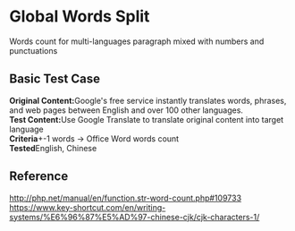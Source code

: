 # Global Words Split
Words count for multi-languages paragraph mixed with numbers and punctuations  
  
Basic Test Case
--
<b>Original Content:</b>Google's free service instantly translates words, phrases, and web pages between English and over 100 other languages.  
<b>Test Content:</b>Use Google Translate to translate original content into target language  
<b>Criteria</b>+-1 words -> Office Word words count  
<b>Tested</b>English, Chinese  
  
Reference
--
http://php.net/manual/en/function.str-word-count.php#109733  
https://www.key-shortcut.com/en/writing-systems/%E6%96%87%E5%AD%97-chinese-cjk/cjk-characters-1/